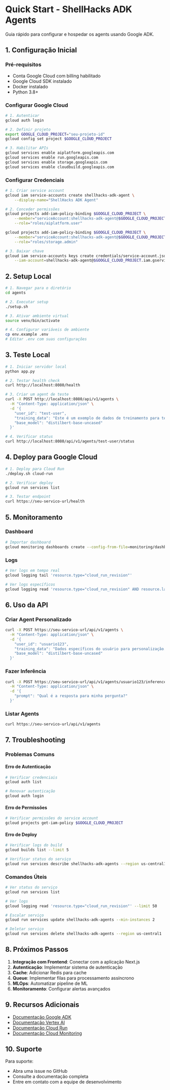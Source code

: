 # Quick Start - ShellHacks ADK Agents

Guia rápido para configurar e hospedar os agents usando Google ADK.

## 1. Configuração Inicial

### Pré-requisitos
- Conta Google Cloud com billing habilitado
- Google Cloud SDK instalado
- Docker instalado
- Python 3.8+

### Configurar Google Cloud
```bash
# 1. Autenticar
gcloud auth login

# 2. Definir projeto
export GOOGLE_CLOUD_PROJECT="seu-projeto-id"
gcloud config set project $GOOGLE_CLOUD_PROJECT

# 3. Habilitar APIs
gcloud services enable aiplatform.googleapis.com
gcloud services enable run.googleapis.com
gcloud services enable storage.googleapis.com
gcloud services enable cloudbuild.googleapis.com
```

### Configurar Credenciais
```bash
# 1. Criar service account
gcloud iam service-accounts create shellhacks-adk-agent \
    --display-name="ShellHacks ADK Agent"

# 2. Conceder permissões
gcloud projects add-iam-policy-binding $GOOGLE_CLOUD_PROJECT \
    --member="serviceAccount:shellhacks-adk-agent@$GOOGLE_CLOUD_PROJECT.iam.gserviceaccount.com" \
    --role="roles/aiplatform.user"

gcloud projects add-iam-policy-binding $GOOGLE_CLOUD_PROJECT \
    --member="serviceAccount:shellhacks-adk-agent@$GOOGLE_CLOUD_PROJECT.iam.gserviceaccount.com" \
    --role="roles/storage.admin"

# 3. Baixar chave
gcloud iam service-accounts keys create credentials/service-account.json \
    --iam-account=shellhacks-adk-agent@$GOOGLE_CLOUD_PROJECT.iam.gserviceaccount.com
```

## 2. Setup Local

```bash
# 1. Navegar para o diretório
cd agents

# 2. Executar setup
./setup.sh

# 3. Ativar ambiente virtual
source venv/bin/activate

# 4. Configurar variáveis de ambiente
cp env.example .env
# Editar .env com suas configurações
```

## 3. Teste Local

```bash
# 1. Iniciar servidor local
python app.py

# 2. Testar health check
curl http://localhost:8080/health

# 3. Criar um agent de teste
curl -X POST http://localhost:8080/api/v1/agents \
  -H "Content-Type: application/json" \
  -d '{
    "user_id": "test-user",
    "training_data": "Este é um exemplo de dados de treinamento para testar o sistema.",
    "base_model": "distilbert-base-uncased"
  }'

# 4. Verificar status
curl http://localhost:8080/api/v1/agents/test-user/status
```

## 4. Deploy para Google Cloud

```bash
# 1. Deploy para Cloud Run
./deploy.sh cloud-run

# 2. Verificar deploy
gcloud run services list

# 3. Testar endpoint
curl https://seu-servico-url/health
```

## 5. Monitoramento

### Dashboard
```bash
# Importar dashboard
gcloud monitoring dashboards create --config-from-file=monitoring/dashboard.json
```

### Logs
```bash
# Ver logs em tempo real
gcloud logging tail 'resource.type="cloud_run_revision"'

# Ver logs específicos
gcloud logging read 'resource.type="cloud_run_revision" AND resource.labels.service_name="shellhacks-adk-agents"' --limit 50
```

## 6. Uso da API

### Criar Agent Personalizado
```bash
curl -X POST https://seu-servico-url/api/v1/agents \
  -H "Content-Type: application/json" \
  -d '{
    "user_id": "usuario123",
    "training_data": "Dados específicos do usuário para personalização...",
    "base_model": "distilbert-base-uncased"
  }'
```

### Fazer Inferência
```bash
curl -X POST https://seu-servico-url/api/v1/agents/usuario123/inference \
  -H "Content-Type: application/json" \
  -d '{
    "prompt": "Qual é a resposta para minha pergunta?"
  }'
```

### Listar Agents
```bash
curl https://seu-servico-url/api/v1/agents
```

## 7. Troubleshooting

### Problemas Comuns

#### Erro de Autenticação
```bash
# Verificar credenciais
gcloud auth list

# Renovar autenticação
gcloud auth login
```

#### Erro de Permissões
```bash
# Verificar permissões do service account
gcloud projects get-iam-policy $GOOGLE_CLOUD_PROJECT
```

#### Erro de Deploy
```bash
# Verificar logs do build
gcloud builds list --limit 5

# Verificar status do serviço
gcloud run services describe shellhacks-adk-agents --region us-central1
```

### Comandos Úteis

```bash
# Ver status do serviço
gcloud run services list

# Ver logs
gcloud logging read 'resource.type="cloud_run_revision"' --limit 50

# Escalar serviço
gcloud run services update shellhacks-adk-agents --min-instances 2

# Deletar serviço
gcloud run services delete shellhacks-adk-agents --region us-central1
```

## 8. Próximos Passos

1. **Integração com Frontend**: Conectar com a aplicação Next.js
2. **Autenticação**: Implementar sistema de autenticação
3. **Cache**: Adicionar Redis para cache
4. **Queue**: Implementar filas para processamento assíncrono
5. **MLOps**: Automatizar pipeline de ML
6. **Monitoramento**: Configurar alertas avançados

## 9. Recursos Adicionais

- [Documentação Google ADK](https://cloud.google.com/vertex-ai/docs/agents)
- [Documentação Vertex AI](https://cloud.google.com/vertex-ai/docs)
- [Documentação Cloud Run](https://cloud.google.com/run/docs)
- [Documentação Cloud Monitoring](https://cloud.google.com/monitoring/docs)

## 10. Suporte

Para suporte:
- Abra uma issue no GitHub
- Consulte a documentação completa
- Entre em contato com a equipe de desenvolvimento

